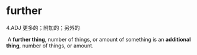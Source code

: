 # further

4.ADJ 更多的；附加的；另外的

​	A **further thing**, number of things, or amount of something is an **additional thing**, number of things, or amount.

